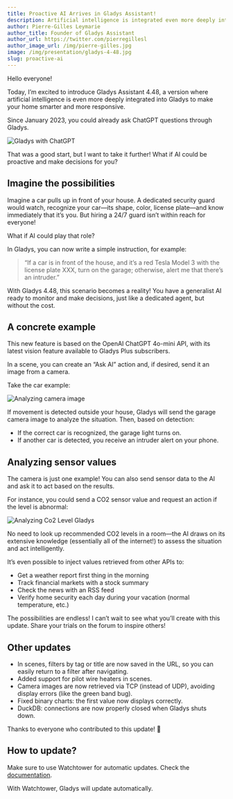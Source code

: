 ```yaml
---
title: Proactive AI Arrives in Gladys Assistant!
description: Artificial intelligence is integrated even more deeply into Gladys to make your home smarter and more responsive.
author: Pierre-Gilles Leymarie
author_title: Founder of Gladys Assistant
author_url: https://twitter.com/pierregillesl
author_image_url: /img/pierre-gilles.jpg
image: /img/presentation/gladys-4-48.jpg
slug: proactive-ai
---
```


Hello everyone!

Today, I’m excited to introduce Gladys Assistant 4.48, a version where artificial intelligence is even more deeply integrated into Gladys to make your home smarter and more responsive.

Since January 2023, you could already ask ChatGPT questions through Gladys.

![Gladys with ChatGPT](../static/img/articles/en/gladys-4-48/chatgpt-gladys.jpg)

That was a good start, but I want to take it further! What if AI could be proactive and make decisions for you?

## Imagine the possibilities

Imagine a car pulls up in front of your house. A dedicated security guard would watch, recognize your car—its shape, color, license plate—and know immediately that it’s you. But hiring a 24/7 guard isn’t within reach for everyone!

What if AI could play that role?

In Gladys, you can now write a simple instruction, for example:

> “If a car is in front of the house, and it’s a red Tesla Model 3 with the license plate XXX, turn on the garage; otherwise, alert me that there’s an intruder.”

With Gladys 4.48, this scenario becomes a reality! You have a generalist AI ready to monitor and make decisions, just like a dedicated agent, but without the cost.

## A concrete example

This new feature is based on the OpenAI ChatGPT 4o-mini API, with its latest vision feature available to Gladys Plus subscribers.

In a scene, you can create an “Ask AI” action and, if desired, send it an image from a camera.

Take the car example:

![Analyzing camera image](../static/img/articles/en/gladys-4-48/ask-ai-camera.png)

If movement is detected outside your house, Gladys will send the garage camera image to analyze the situation. Then, based on detection:

- If the correct car is recognized, the garage light turns on.
- If another car is detected, you receive an intruder alert on your phone.

## Analyzing sensor values

The camera is just one example! You can also send sensor data to the AI and ask it to act based on the results.

For instance, you could send a CO2 sensor value and request an action if the level is abnormal:

![Analyzing Co2 Level Gladys](../static/img/articles/en/gladys-4-48/ask-ai-sensor.png)

No need to look up recommended CO2 levels in a room—the AI draws on its extensive knowledge (essentially all of the internet!) to assess the situation and act intelligently.

It’s even possible to inject values retrieved from other APIs to:

- Get a weather report first thing in the morning
- Track financial markets with a stock summary
- Check the news with an RSS feed
- Verify home security each day during your vacation (normal temperature, etc.)

The possibilities are endless! I can’t wait to see what you’ll create with this update. Share your trials on the forum to inspire others!

## Other updates

- In scenes, filters by tag or title are now saved in the URL, so you can easily return to a filter after navigating.
- Added support for pilot wire heaters in scenes.
- Camera images are now retrieved via TCP (instead of UDP), avoiding display errors (like the green band bug).
- Fixed binary charts: the first value now displays correctly.
- DuckDB: connections are now properly closed when Gladys shuts down.

Thanks to everyone who contributed to this update! 🙌

## How to update?

Make sure to use Watchtower for automatic updates. Check the [documentation](/docs/installation/docker#auto-upgrade-gladys-with-watchtower).

With Watchtower, Gladys will update automatically.
